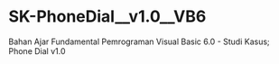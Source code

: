# SK-PhoneDial__v1.0__VB6
Bahan Ajar Fundamental Pemrograman Visual Basic 6.0 - Studi Kasus; Phone Dial v1.0
